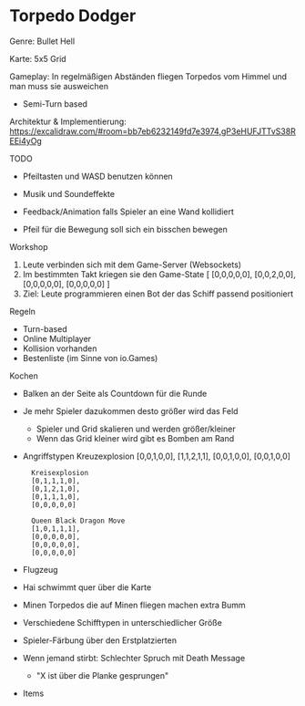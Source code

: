 # Torpedo Dodger
Genre: Bullet Hell  

Karte: 5x5 Grid  

Gameplay: In regelmäßigen Abständen fliegen Torpedos vom Himmel und man muss sie ausweichen  
- Semi-Turn based

Architektur & Implementierung: https://excalidraw.com/#room=bb7eb6232149fd7e3974,gP3eHUFJTTvS38REEi4yOg

TODO
- Pfeiltasten und WASD benutzen können
- Musik und Soundeffekte
- Feedback/Animation falls Spieler an eine Wand kollidiert

- Pfeil für die Bewegung soll sich ein bisschen bewegen 

Workshop
1. Leute verbinden sich mit dem Game-Server (Websockets)
2. Im bestimmten Takt kriegen sie den Game-State
    [
        [0,0,0,0,0],
        [0,0,2,0,0],
        [0,0,0,0,0],
        [0,0,0,0,0]
    ]
3. Ziel: Leute programmieren einen Bot der das Schiff passend positioniert

Regeln
- Turn-based
- Online Multiplayer
- Kollision vorhanden
- Bestenliste (im Sinne von io.Games)

Kochen
- Balken an der Seite als Countdown für die Runde
- Je mehr Spieler dazukommen desto größer wird das Feld
    - Spieler und Grid skalieren und werden größer/kleiner
    - Wenn das Grid kleiner wird gibt es Bomben am Rand
- Angriffstypen
        Kreuzexplosion
        [0,0,1,0,0],
        [1,1,2,1,1],
        [0,0,1,0,0],
        [0,0,1,0,0]
        
        Kreisexplosion
        [0,1,1,1,0],
        [0,1,2,1,0],
        [0,1,1,1,0],
        [0,0,0,0,0]

        Queen Black Dragon Move
        [1,0,1,1,1],
        [0,0,0,0,0],
        [0,0,0,0,0],
        [0,0,0,0,0]
- Flugzeug
- Hai
    schwimmt quer über die Karte

- Minen
    Torpedos die auf Minen fliegen machen extra Bumm

- Verschiedene Schifftypen in unterschiedlicher Größe
- Spieler-Färbung über den Erstplatzierten
- Wenn jemand stirbt: Schlechter Spruch mit Death Message
    - "X ist über die Planke gesprungen"
- Items
